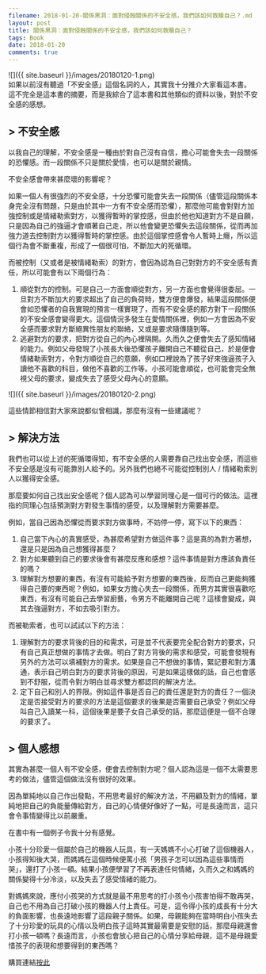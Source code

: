 ```yaml
---
filename: 2018-01-20-關係黑洞：面對侵蝕關係的不安全感，我們該如何救贖自己？.md
layout: post
title: 關係黑洞：面對侵蝕關係的不安全感，我們該如何救贖自己？
tags: Book
date: 2018-01-20
comments: true
---
```


![]({{ site.baseurl }}/images/20180120-1.png)  
如果以前沒有聽過「不安全感」這個名詞的人，其實我十分推介大家看這本書。  
這不完全是這本書的摘要，而是我綜合了這本書和其他類似的資料以後，對於不安全感的感想。

## > 不安全感

以我自己的理解，不安全感是一種由於對自己沒有自信，擔心可能會失去一段關係的恐懼感。而一段關係不只是關於愛情，也可以是關於親情。

不安全感會帶來甚麼壞的影響呢？

如果一個人有很強烈的不安全感，十分恐懼可能會失去一段關係（儘管這段關係本身完全沒有問題，只是由於其中一方有不安全感而恐懼），那麼他可能會對對方加強控制或是情緒勒索對方，以獲得暫時的掌控感，但由於他也知道對方不是自願，只是因為自己的強逼才會順著自己走，所以他會變更恐懼失去這段關係，從而再加強力道去控制對方以獲得暫時的掌控感。由於這個掌控感會令人暫時上癮，所以這個行為會不斷重複，形成了一個很可怕，不斷加大的死循環。

而被控制（又或者是被情緒勒索）的對方，會因為認為自己對對方的不安全感有責任，所以可能會有以下兩個行為：
1. 順從對方的控制。可是自己一方面會順從對方，另一方面也會覺得很委屈。一旦對方不斷加大的要求超出了自己的負荷時，雙方便會爆發，結果這段關係便會如恐懼者的自我實現的預言一樣實現了，而有不安全感的那方對下一段關係的不安全感會變得更大。這個情況多發生在愛情關係裡，例如一方會因為不安全感而要求對方斷絕異性朋友的聯絡，又或是要求隨傳隨到等。
2. 逃避對方的要求，把對方從自己的內心裡隔開。久而久之便會失去了感知情緒的能力。例如父母發現了小孩長大後恐懼孩子離開自己不聽從自己，於是便會情緒勒索對方，令對方順從自己的意願，例如口裡說為了孩子好來強逼孩子入讀他不喜歡的科目，做他不喜歡的工作等。小孩可能會順從，也可能會完全無視父母的要求，變成失去了感受父母內心的意願。

![]({{ site.baseurl }}/images/20180120-2.png)

這些情節相信對大家來說都似曾相識，那麼有沒有一些建議呢？

## > 解決方法

我們也可以從上述的死循環得知，有不安全感的人需要靠自己找出安全感，而這些不安全感是沒有可能靠別人給予的。另外我們也絕不可能從控制別人 / 情緒勒索別人以獲得安全感。

那麼要如何自己找出安全感呢？個人認為可以學習同理心是一個可行的做法。這裡指的同理心包括預測對方對發生事情的感受，以及理解對方需要甚麼。

例如，當自己因為恐懼從而要求對方做事時，不妨停一停，寫下以下的東西：

1. 自己當下內心的真實感受，為甚麼希望對方做這件事？這是真的為對方著想，還是只是因為自己想獲得甚麼？
2. 對方如果聽到自己的要求後會有甚麼反應和感想？這件事情是對方應該負責任的嗎？
3. 理解對方想要的東西，有沒有可能給予對方想要的東西後，反而自己更能夠獲得自己要的東西呢？例如，如果女方擔心失去一段關係，而男方其實很喜歡吃東西，有沒有可能自己去學習廚藝，令男方不能離開自己呢？這樣會變成，與其去強逼對方，不如去吸引對方。

而被勒索者，也可以試試以下的方法：

1. 理解對方的要求背後的目的和需求，可是並不代表要完全配合對方的要求，只有自己真正想做的事情才去做。明白了對方背後的需求和感受，可能會發現有另外的方法可以填補對方的需求。如果是自己不想做的事情，緊記要和對方溝通，表示自己明白對方的要求背後的原因，可是如果這樣做的話，自己也會感到不舒服，從而令對方明白並尋求雙方都認同的解決方法。
2. 定下自己和別人的界限。例如這件事是否自己的責任還是對方的責任？一個決定是否接受對方的要求的方法是這個要求的後果是否需要自己承受？例如父母叫自己入讀某一科，這個後果是要子女自己承受的話，那麼這便是一個不合理的要求了。

## > 個人感想

其實為甚麼一個人有不安全感，便會去控制對方呢？個人認為這是一個不太需要思考的做法，儘管這個做法沒有很好的效果。

因為單純地以自己作出發點，不用思考最好的解決方法，不用顧及對方的情緒，單純地把自己的負能量傳給對方，自己的心情便好像好了一點，可是長遠而言，這只會令事情變得比以前嚴重。

在書中有一個例子令我十分有感覺。

小孩十分珍愛一個屬於自己的機器人玩具，有一天媽媽不小心打破了這個機器人，小孩得知後大哭，而媽媽在這個時候便罵小孩「男孩子怎可以因為這些事情而哭」，還打了小孩一頓。結果小孩便學習了不再表達任何情緒，久而久之和媽媽的關係變得十分冷淡，以及失去了感受情緒的能力。

對媽媽來說，應付小孩哭的方式就是最不用思考的打小孩令小孩害怕得不敢再哭，自己也不用為自己打破小孩的機器人付上責任。可是，這令得小孩的成長有十分大的負面影響，也長遠地影響了這段親子關係。如果，母親能夠在當時明白小孩失去了十分珍愛的玩具的心情以及明白孩子這時其實最需要是安慰的話，那麼母親還會打小孩一頓嗎？長遠而言，小孩也會放心把自己的心情分享給母親，這不是母親愛惜孩子的表現和想要得到的東西嗎？

購買連結[按此](http://www.books.com.tw/products/0010775137)